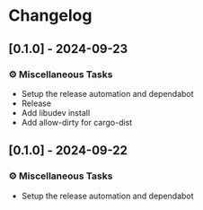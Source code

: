 # Changelog

## [0.1.0] - 2024-09-23

### ⚙️ Miscellaneous Tasks

- Setup the release automation and dependabot
- Release
- Add libudev install
- Add allow-dirty for cargo-dist

<!-- generated by git-cliff -->
## [0.1.0] - 2024-09-22

### ⚙️ Miscellaneous Tasks

- Setup the release automation and dependabot

<!-- generated by git-cliff -->

